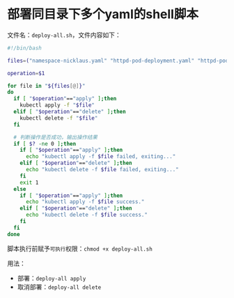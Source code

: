 # 部署同目录下多个yaml的shell脚本
文件名：`deploy-all.sh`，文件内容如下：
```sh
#!/bin/bash

files=("namespace-nicklaus.yaml" "httpd-pod-deployment.yaml" "httpd-pod-service.yaml" "httpd-pod-ingress.yaml")

operation=$1

for file in "${files[@]}"
do
  if [ "$operation"=="apply" ];then
    kubectl apply -f "$file"
  elif [ "$operation"=="delete" ];then
    kubectl delete -f "$file"
  fi

  # 判断操作是否成功，输出操作结果
  if [ $? -ne 0 ];then
    if [ "$operation"=="apply" ];then
      echo "kubectl apply -f $file failed, exiting..."
    elif [ "$operation"=="delete" ];then
      echo "kubectl delete -f $file failed, exiting..."
    fi
    exit 1
  else
    if [ "$operation"=="apply" ];then
      echo "kubectl apply -f $file success."
    elif [ "$operation"=="delete" ];then
      echo "kubectl delete -f $file success."
    fi
  fi 
done
```

脚本执行前赋予`可执行`权限：`chmod +x deploy-all.sh`

用法：
* 部署：`deploy-all apply`
* 取消部署：`deploy-all delete`